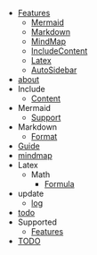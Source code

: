 - [Features](/Features)
  - [Mermaid](/Features_Mermaid)
  - [Markdown](/Features_Markdown)
  - [MindMap](/Features_MindMap)
  - [IncludeContent](/Features_IncludeContent)
  - [Latex](/Features_Latex)
  - [AutoSidebar](/Features_AutoSidebar)
- [about](/about)
- Include
  - [Content](/Include_Content)
- Mermaid
  - [Support](/Mermaid_Support)
- Markdown
  - [Format](/Markdown_Format)
- [Guide](/Guide)
- [mindmap](/mindmap)
- Latex
  - Math
    - [Formula](/Latex_Math_Formula)
- update
  - [log](/update_log)
- [todo](/todo)
- Supported
  - [Features](/Supported_Features)
- [TODO](/TODO)
